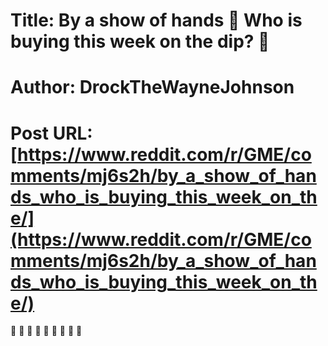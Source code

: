 # Title: By a show of hands 🙌 Who is buying this week on the dip? 💎
# Author: DrockTheWayneJohnson
# Post URL: [https://www.reddit.com/r/GME/comments/mj6s2h/by_a_show_of_hands_who_is_buying_this_week_on_the/](https://www.reddit.com/r/GME/comments/mj6s2h/by_a_show_of_hands_who_is_buying_this_week_on_the/)


💎  💎  💎  🦍 🦍 🦍 🙌 🙌 🙌